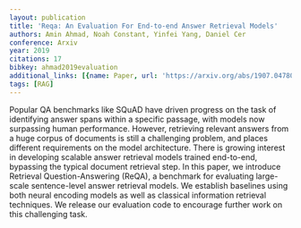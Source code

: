 ```yaml
---
layout: publication
title: 'Reqa: An Evaluation For End-to-end Answer Retrieval Models'
authors: Amin Ahmad, Noah Constant, Yinfei Yang, Daniel Cer
conference: Arxiv
year: 2019
citations: 17
bibkey: ahmad2019evaluation
additional_links: [{name: Paper, url: 'https://arxiv.org/abs/1907.04780'}]
tags: [RAG]
---
```

Popular QA benchmarks like SQuAD have driven progress on the task of
identifying answer spans within a specific passage, with models now surpassing
human performance. However, retrieving relevant answers from a huge corpus of
documents is still a challenging problem, and places different requirements on
the model architecture. There is growing interest in developing scalable answer
retrieval models trained end-to-end, bypassing the typical document retrieval
step. In this paper, we introduce Retrieval Question-Answering (ReQA), a
benchmark for evaluating large-scale sentence-level answer retrieval models. We
establish baselines using both neural encoding models as well as classical
information retrieval techniques. We release our evaluation code to encourage
further work on this challenging task.
